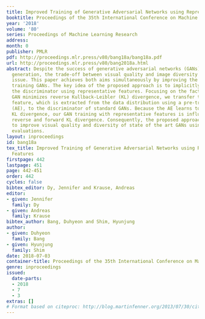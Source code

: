 ```yaml
---
title: Improved Training of Generative Adversarial Networks using Representative Features
booktitle: Proceedings of the 35th International Conference on Machine Learning
year: '2018'
volume: '80'
series: Proceedings of Machine Learning Research
address: 
month: 0
publisher: PMLR
pdf: http://proceedings.mlr.press/v80/bang18a/bang18a.pdf
url: http://proceedings.mlr.press/v80/bang2018a.html
abstract: Despite the success of generative adversarial networks (GANs) for image
  generation, the trade-off between visual quality and image diversity remains a significant
  issue. This paper achieves both aims simultaneously by improving the stability of
  training GANs. The key idea of the proposed approach is to implicitly regularize
  the discriminator using representative features. Focusing on the fact that standard
  GAN minimizes reverse Kullback-Leibler (KL) divergence, we transfer the representative
  feature, which is extracted from the data distribution using a pre-trained autoencoder
  (AE), to the discriminator of standard GANs. Because the AE learns to minimize forward
  KL divergence, our GAN training with representative features is influenced by both
  reverse and forward KL divergence. Consequently, the proposed approach is verified
  to improve visual quality and diversity of state of the art GANs using extensive
  evaluations.
layout: inproceedings
id: bang18a
tex_title: Improved Training of Generative Adversarial Networks using Representative
  Features
firstpage: 442
lastpage: 451
page: 442-451
order: 442
cycles: false
bibtex_editor: Dy, Jennifer and Krause, Andreas
editor:
- given: Jennifer
  family: Dy
- given: Andreas
  family: Krause
bibtex_author: Bang, Duhyeon and Shim, Hyunjung
author:
- given: Duhyeon
  family: Bang
- given: Hyunjung
  family: Shim
date: 2018-07-03
container-title: Proceedings of the 35th International Conference on Machine Learning
genre: inproceedings
issued:
  date-parts:
  - 2018
  - 7
  - 3
extras: []
# Format based on citeproc: http://blog.martinfenner.org/2013/07/30/citeproc-yaml-for-bibliographies/
---
```

